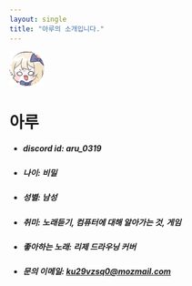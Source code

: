 ```yaml
---
layout: single
title: "아루의 소개입니다."
---
```




<img src="https://github.com/aruo319/aruo319.github.io/blob/master/poto2/11zon_cropped.png" alt="11zon_cropped" style="zoom: 30%;" />

# 아루

- ##### discord id: aru_0319

- ##### 나이: 비밀

- ##### 성별: 남성

- ##### 취미: 노래듣기, 컴퓨터에 대해 알아가는 것, 게임

- ##### 좋아하는 노래: 리제 드라우닝 커버

- ##### 문의 이메일: ku29vzsq0@mozmail.com

